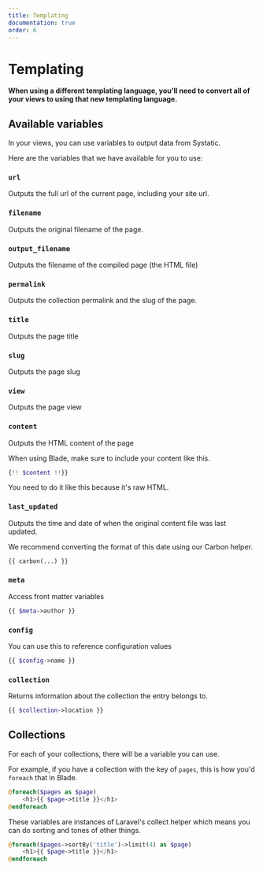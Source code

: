 ```yaml
---
title: Templating
documentation: true
order: 6
---
```


# Templating

**When using a different templating language, you'll need to convert all of your views to using that new templating language.**

## Available variables
In your views, you can use variables to output data from Systatic.

Here are the variables that we have available for you to use:

### `url`
Outputs the full url of the current page, including your site url.

### `filename`
Outputs the original filename of the page.

### `output_filename`
Outputs the filename of the compiled page (the HTML file)

### `permalink`
Outputs the collection permalink and the slug of the page.

### `title`
Outputs the page title

### `slug`
Outputs the page slug

### `view`
Outputs the page view

### `content`
Outputs the HTML content of the page

When using Blade, make sure to include your content like this.

```php
{!! $content !!}}
```

You need to do it like this because it's raw HTML.

### `last_updated`
Outputs the time and date of when the original content file was last updated.

We recommend converting the format of this date using our Carbon helper.

```php
{{ carbon(...) }}
```

### `meta`
Access front matter variables

```php
{{ $meta->author }}
```

### `config`
You can use this to reference configuration values

```php
{{ $config->name }}
```

### `collection`
Returns information about the collection the entry belongs to.

```php
{{ $collection->location }}
```

## Collections
For each of your collections, there will be a variable you can use.

For example, if you have a collection with the key of `pages`, this is how you'd `foreach` that in Blade.

```php
@foreach($pages as $page)
	<h1>{{ $page->title }}</h1>
@endforeach
```

These variables are instances of Laravel's collect helper which means you can do sorting and tones of other things.

```php
@foreach($pages->sortBy('title')->limit(4) as $page)
	<h1>{{ $page->title }}</h1>
@endforeach
```